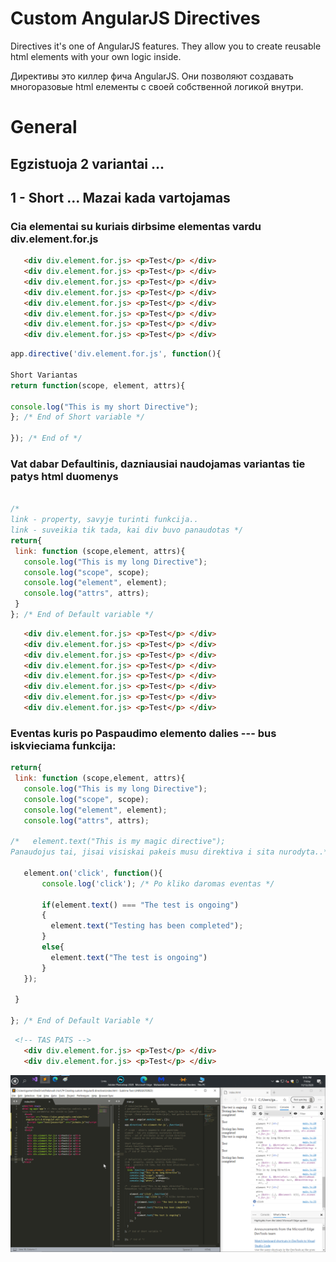# Custom AngularJS Directives



Directives it's one of AngularJS features.
They allow you to create reusable html elements
with your own logic inside.


Директивы это киллер фича AngularJS.
Они позволяют создавать многоразовые html
елементы с своей собственной логикой внутри.

# General
## Egzistuoja 2 variantai ... 
## 1 - Short ... Mazai kada  vartojamas 

### Cia elementai su kuriais dirbsime elementas vardu div.element.for.js
 ```html
    <div div.element.for.js> <p>Test</p> </div>
    <div div.element.for.js> <p>Test</p> </div>
    <div div.element.for.js> <p>Test</p> </div>
    <div div.element.for.js> <p>Test</p> </div>
    <div div.element.for.js> <p>Test</p> </div>
    <div div.element.for.js> <p>Test</p> </div>
    <div div.element.for.js> <p>Test</p> </div>
    <div div.element.for.js> <p>Test</p> </div>
```

 ```javascript
app.directive('div.element.for.js', function(){

Short Variantas 
return function(scope, element, attrs){

console.log("This is my short Directive");
}; /* End of Short variable */

}); /* End of */
```
### Vat dabar Defaultinis, dazniausiai naudojamas variantas tie patys html duomenys
 ```javascript

/* 
link - property, savyje turinti funkcija..
link - suveikia tik tada, kai div buvo panaudotas */
 return{
  link: function (scope,element, attrs){
    console.log("This is my long Directive");
    console.log("scope", scope);
    console.log("element", element);
    console.log("attrs", attrs);
  }
}; /* End of Default variable */

```
 ```html
    <div div.element.for.js> <p>Test</p> </div>
    <div div.element.for.js> <p>Test</p> </div>
    <div div.element.for.js> <p>Test</p> </div>
    <div div.element.for.js> <p>Test</p> </div>
    <div div.element.for.js> <p>Test</p> </div>
    <div div.element.for.js> <p>Test</p> </div>
    <div div.element.for.js> <p>Test</p> </div>
    <div div.element.for.js> <p>Test</p> </div>
   ```    
###  Eventas kuris po Paspaudimo elemento dalies ---  bus iskvieciama funkcija:
 ```javascript
 return{
  link: function (scope,element, attrs){
    console.log("This is my long Directive");
    console.log("scope", scope);
    console.log("element", element);
    console.log("attrs", attrs);

/*   element.text("This is my magic directive"); 
Panaudojus tai, jisai visiskai pakeis musu direktiva i sita nurodyta..*/ 

    element.on('click', function(){
        console.log('click'); /* Po kliko daromas eventas */
    
        if(element.text() === "The test is ongoing")
        {
          element.text("Testing has been completed");
        }
        else{
          element.text("The test is ongoing")
        }
    });

  }

}; /* End of Default Variable */
```
 ```html
  <!-- TAS PATS -->
    <div div.element.for.js> <p>Test</p> </div>
    <div div.element.for.js> <p>Test</p> </div>

   ```   
![Test Image 3](img/1.png)

